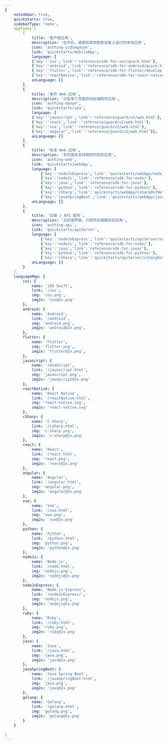 ```yaml
---
{
    noSidebar: true,
    quickstarts: true,
    sidebarType: 'none',
    appTypes:[
        {
            title: '客户端应用',
            description: '在手机、桌面和其他智能设备上运行的本地应用',
            icon: 'authing-yidongduan',
            link: 'quickstarts/mobileApp',
			language: [
			{'key':'ios','link':'reference/sdk-for-ios/quick.html'},
			{'key':'android','link':'reference/sdk-for-android/quick.html'},
            {'key':'flutter','link':'reference/sdk-for-flutter/develop.html'},
			{'key':'reactNative','link':'reference/sdk-for-react-native.html'}],
            unLanguage: []
        },
        {
            title: '单页 Web 应用',
            description: '只有单个页面的纯前端网页应用',
            icon: 'authing-danye',
            link: 'quickstarts/spa',
            language: [
			{'key':'javascript','link':'reference/guard/v2/web.html'},
			{'key':'react','link':'reference/guard/v2/web.html'},
			{'key':'vue','link':'reference/guard/v2/web.html'},
			{'key':'angular','link':'reference/guard/v2/web.html'}],
            unLanguage: []
        },
        {
            title: '标准 Web 应用',
            description: '多页面并支持跳转的网页应用',
            icon: 'authing-web',
            link: 'quickstarts/webApp',
			language: [	
				{'key':'nodeJsExpress','link':'quickstarts/webApp/nodeJsExpress.html'},
				{'key':'nodeJs','link':'reference/sdk-for-node/'},
				{'key':'java','link':'reference/sdk-for-java/'},
				{'key':'python','link':'reference/sdk-for-python/'},
				{'key':'cSharp','link':'quickstarts/webApp/csharpDotNetCore.html'},
				{'key':'javaSpringBoot','link':'quickstarts/webApp/javaSpringBoot.html'}],
            unLanguage: []
        },
        {
            title: '后端 / API 服务',
            description: '无前端界面，只提供后端服务的应用',
            icon: 'authing-api',
            link: 'quickstarts/apiServer',
			language: [	
				{'key':'nodeJsExpress','link':'quickstarts/apiServer/nodeJsExpress/'},
				{'key':'nodeJs','link':'reference/sdk-for-node/'},
				{'key':'java','link':'reference/sdk-for-java/'},
				{'key':'python','link':'reference/sdk-for-python/'},
				{'key':'cSharp','link':'quickstarts/apiServer/csharpDotNetCore/'}],
            unLanguage: []
        }
    ],
    languageMap: {
        ios: {
            name: 'iOS Swift',
            link: '/ios',
            img: 'ios.png',
            img2x: 'ios@2x.png'
        },
        android: {
            name: 'Android',
            link: '/android',
            img: 'android.png',
            img2x: 'android@2x.png',
        },
        flutter: {
            name: 'Flutter',
            img: 'flutter.png',
            img2x: 'flutter@2x.png',
        },
        javascript: {
            name: 'JavaScript',
            link: '/javascript.html',
            img: 'javascript.png',
            img2x: 'javascript@2x.png'
        },
        reactNative: {
            name: 'React Native',
            link: '/reactNative.html',
            img: 'react-native.svg',
            img2x: 'react-native.svg'
        },
        cSharp: {
            name: 'C Sharp',
            link: '/csharp.html',
            img: 'c-sharp.png',
            img2x: 'c-sharp@2x.png'
        },
        react: {
            name: 'React',
            link: '/react.html',
            img: 'react.png',
            img2x: 'react@2x.png'
        },
        angular: {
            name: 'Angular',
            link: '/angular.html',
            img: 'angular.png',
            img2x: 'angular@2x.png'
        },
        vue: {
            name: 'Vue',
            link: '/vue.html',
            img: 'vue.png',
            img2x: 'vue@2x.png'
        },
        python: {
            name: 'Python',
            link: '/python.html',
            img: 'python.png',
            img2x: 'python@2x.png'
        },
        nodeJs: {
            name: 'Node.js',
            link: '/node.html',
            img: 'nodejs.png',
            img2x: 'nodejs@2x.png'
        },
        nodeJsExpress: {
            name: 'Node.js Express',
            link: '/nodeJsExpress/',
            img: 'nodejs.png',
            img2x: 'nodejs@2x.png'
        },
        ruby: {
            name: 'Ruby',
            link: '/ruby.html',
            img: 'ruby.png',
            img2x: 'ruby@2x.png'
        },
        java: {
            name: 'Java',
            link: '/java.html',
            img: 'java.png',
            img2x: 'java@2x.png'
        },
        javaSpringBoot: {
            name: 'Java Spring Boot',
            link: '/javaSpringBoot.html',
            img: 'java.png',
            img2x: 'java@2x.png'
        },
        golang: {
            name: 'Golang',
            link: '/golang.html',
            img: 'golang.png',
            img2x: 'golang@2x.png'
        }
    }

}
---
```

